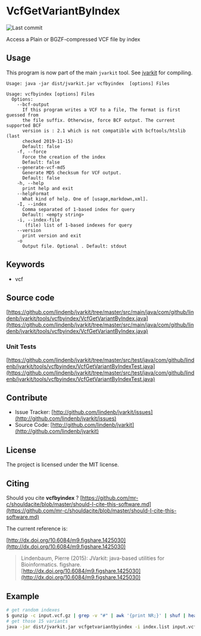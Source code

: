 # VcfGetVariantByIndex

![Last commit](https://img.shields.io/github/last-commit/lindenb/jvarkit.png)

Access a Plain or BGZF-compressed VCF file by index


## Usage


This program is now part of the main `jvarkit` tool. See [jvarkit](JvarkitCentral.md) for compiling.


```
Usage: java -jar dist/jvarkit.jar vcfbyindex  [options] Files

Usage: vcfbyindex [options] Files
  Options:
    --bcf-output
      If this program writes a VCF to a file, The format is first guessed from 
      the file suffix. Otherwise, force BCF output. The current supported BCF 
      version is : 2.1 which is not compatible with bcftools/htslib (last 
      checked 2019-11-15)
      Default: false
    -f, --force
      Force the creation of the index
      Default: false
    --generate-vcf-md5
      Generate MD5 checksum for VCF output.
      Default: false
    -h, --help
      print help and exit
    --helpFormat
      What kind of help. One of [usage,markdown,xml].
    -I, --index
      Comma separated of 1-based index for query
      Default: <empty string>
    -i, --index-file
       (file) list of 1-based indexes for query
    --version
      print version and exit
    -o
      Output file. Optional . Default: stdout

```


## Keywords

 * vcf


## Source code 

[https://github.com/lindenb/jvarkit/tree/master/src/main/java/com/github/lindenb/jvarkit/tools/vcfbyindex/VcfGetVariantByIndex.java](https://github.com/lindenb/jvarkit/tree/master/src/main/java/com/github/lindenb/jvarkit/tools/vcfbyindex/VcfGetVariantByIndex.java)

### Unit Tests

[https://github.com/lindenb/jvarkit/tree/master/src/test/java/com/github/lindenb/jvarkit/tools/vcfbyindex/VcfGetVariantByIndexTest.java](https://github.com/lindenb/jvarkit/tree/master/src/test/java/com/github/lindenb/jvarkit/tools/vcfbyindex/VcfGetVariantByIndexTest.java)


## Contribute

- Issue Tracker: [http://github.com/lindenb/jvarkit/issues](http://github.com/lindenb/jvarkit/issues)
- Source Code: [http://github.com/lindenb/jvarkit](http://github.com/lindenb/jvarkit)

## License

The project is licensed under the MIT license.

## Citing

Should you cite **vcfbyindex** ? [https://github.com/mr-c/shouldacite/blob/master/should-I-cite-this-software.md](https://github.com/mr-c/shouldacite/blob/master/should-I-cite-this-software.md)

The current reference is:

[http://dx.doi.org/10.6084/m9.figshare.1425030](http://dx.doi.org/10.6084/m9.figshare.1425030)

> Lindenbaum, Pierre (2015): JVarkit: java-based utilities for Bioinformatics. figshare.
> [http://dx.doi.org/10.6084/m9.figshare.1425030](http://dx.doi.org/10.6084/m9.figshare.1425030)


## Example

```bash
# get random indexes
$ gunzip -c input.vcf.gz | grep -v "#" | awk '{print NR;}' | shuf | head -n 15 > index.list
# get those 15 variants
java -jar dist/jvarkit.jar vcfgetvariantbyindex -i index.list input.vcf.gz > output.vcf

```


